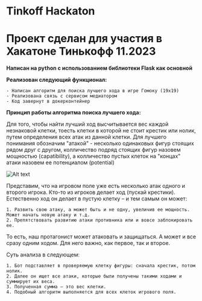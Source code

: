 # Tinkoff Hackaton
# Проект сделан для участия в Хакатоне Тинькофф 11.2023
**Написан на python с использованием библиотеки Flask как основной**

**Реализован следующий функционал:**

    - Написан алгоритм для поиска лучшего хода в игре Гомоку (19х19)
    - Реализована связь с сервисом медиатором
    - Код завернут в докерконтейнер

**Принцип работы алгоритма поиска лучшего хода:**

Для того, чтобы найти лучший ход высчитывается вес каждой незнаковой клетки, тоесть клетки в которой не стоит крестик или нолик, путем определения всех атак из данной клетки. Для лучшего понимания обозначим "атакой" - несколько одинаковых фигур стоящих рядом друг с другом, колличество подряд стоящих фигур назовем мощностью (capatibility), а колличество пустых клеток на "концах" атаки назовем ее потенциалом (potential)
    
![Alt text](image.png)

Представим, что на игровом поле уже есть несколько атак одного и второго игрока. Кто-то из игроков делает ход (пускай крестики). Естественно ход он делает в пустую клетку – и тем самым он может:

    1. Развить свою атаку, а может быть и не одну, увеличив ее мощность. Может начать новую атаку и т.д.
    2. Препятствовать развитию атаки противника или и вовсе заблокировать ее.

То есть, наш протагонист может атаковать и защищаться. А может и все сразу одним ходом. Для него важно, как первое, так и второе.

Суть анализа в следующем:

    1. Бот подставляет в проверяемую клетку фигуры: сначала крестик, потом нолик.
    2. Далее он ищет все атаки, которые были получены такими ходами и суммирует их веса.
    3. Полученная сумма – это вес клетки.
    4. Подобный алгоритм выполняется для всех клеток игрового поля.
    